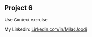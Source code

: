 ## Project 6
Use Context exercise
   

My Linkedin: [Linkedin.com/in/MiladJoodi](https://www.linkedin.com/in/MiladJoodi/)  
